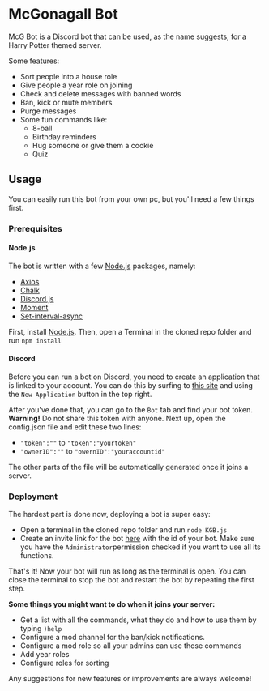 # McGonagall Bot
McG Bot is a Discord bot that can be used, as the name suggests, for a Harry Potter themed server.

Some features:
* Sort people into a house role
* Give people a year role on joining
* Check and delete messages with banned words
* Ban, kick or mute members
* Purge messages
* Some fun commands like:
    * 8-ball
    * Birthday reminders
    * Hug someone or give them a cookie
    * Quiz

## Usage
You can easily run this bot from your own pc, but you'll need a few things first.

### Prerequisites
#### Node.js
The bot is written with a few [Node.js](https://nodejs.org/en/) packages, namely:
* [Axios](https://github.com/axios/axios)
* [Chalk](https://www.npmjs.com/package/chalk)
* [Discord.js](https://discord.js.org/#/)
* [Moment](https://momentjs.com/)
* [Set-interval-async](https://www.npmjs.com/package/set-interval-async)
 
First, install [Node.js](https://nodejs.org/en/). Then, open a Terminal in the cloned repo folder and run `npm install`

#### Discord
Before you can run a bot on Discord, you need to create an application that is linked to your account. You can do this by surfing to [this site](https://discord.com/developers/applications/) and using the `New Application` button in the top right. 

After you've done that, you can go to the `Bot` tab and find your bot token. **Warning!** Do not share this token with anyone. Next up, open the config.json file and edit these two lines:
* `"token":""` to `"token":"yourtoken"`
* `"ownerID":""` to `"owernID":"youraccountid"`

The other parts of the file will be automatically generated once it joins a server.

### Deployment
The hardest part is done now, deploying a bot is super easy:
* Open a terminal in the cloned repo folder and run `node KGB.js`
* Create an invite link for the bot [here](https://discordapi.com/permissions.html) with the id of your bot. Make sure you have the `Administrator`permission checked if you want to use all its functions.

That's it! Now your bot will run as long as the terminal is open. You can close the terminal to stop the bot and restart the bot by repeating the first step.

**Some things you might want to do when it joins your server:**
* Get a list with all the commands, what they do and how to use them by typing `)help`
* Configure a mod channel for the ban/kick notifications.
* Configure a mod role so all your admins can use those commands
* Add year roles
* Configure roles for sorting


Any suggestions for new features or improvements are always welcome!